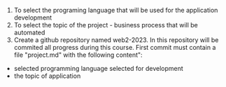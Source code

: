 1. To select the programing language that will be used for the application development
2. To select the topic of the project - business process that will be automated
3. Create a github repository named web2-2023. In this repository will be commited all progress during this course. First commit must contain a file "project.md" with the following content":
- selected programming language selected for development
- the topic of application
